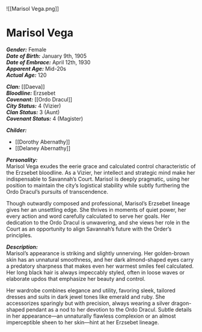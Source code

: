 ![[Marisol Vega.png]]
# Marisol Vega  
***Gender:*** Female  
***Date of Birth:*** January 9th, 1905  
***Date of Embrace:*** April 12th, 1930  
***Apparent Age:*** Mid-20s  
***Actual Age:*** 120  

***Clan:*** [[Daeva]]  
***Bloodline:*** Erzsebet  
***Covenant:*** [[Ordo Dracul]]  
***City Status:*** 4 (Vizier)  
***Clan Status:*** 3 (Aunt)  
***Covenant Status:*** 4 (Magister)  

***Childer:*** 
* [[Dorothy Abernathy]]
* [[Delaney Abernathy]]

***Personality:***  
Marisol Vega exudes the eerie grace and calculated control characteristic of the Erzsebet bloodline. As a Vizier, her intellect and strategic mind make her indispensable to Savannah’s Court. Marisol is deeply pragmatic, using her position to maintain the city’s logistical stability while subtly furthering the Ordo Dracul’s pursuits of transcendence.  

Though outwardly composed and professional, Marisol’s Erzsebet lineage gives her an unsettling edge. She thrives in moments of quiet power, her every action and word carefully calculated to serve her goals. Her dedication to the Ordo Dracul is unwavering, and she views her role in the Court as an opportunity to align Savannah’s future with the Order’s principles.  

***Description:***  
Marisol’s appearance is striking and slightly unnerving. Her golden-brown skin has an unnatural smoothness, and her dark almond-shaped eyes carry a predatory sharpness that makes even her warmest smiles feel calculated. Her long black hair is always impeccably styled, often in loose waves or elaborate updos that emphasize her beauty and control.  

Her wardrobe combines elegance and utility, favoring sleek, tailored dresses and suits in dark jewel tones like emerald and ruby. She accessorizes sparingly but with precision, always wearing a silver dragon-shaped pendant as a nod to her devotion to the Ordo Dracul. Subtle details in her appearance—an unnaturally flawless complexion or an almost imperceptible sheen to her skin—hint at her Erzsebet lineage.